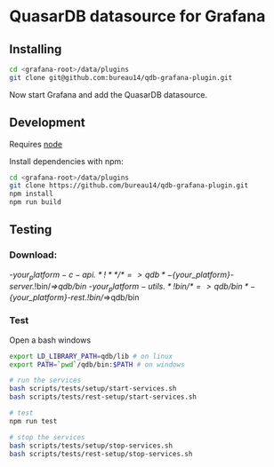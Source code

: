 # QuasarDB datasource for Grafana

## Installing

```sh
cd <grafana-root>/data/plugins
git clone git@github.com:bureau14/qdb-grafana-plugin.git
```

Now start Grafana and add the QuasarDB datasource.

## Development

Requires [node](https://nodejs.org/en/)

Install dependencies with npm:

```sh
cd <grafana-root>/data/plugins
git clone https://github.com/bureau14/qdb-grafana-plugin.git
npm install
npm run build
```

## Testing

### Download:
*-${your_platform}-c-api.*!**/*=>qdb
*-${your_platform}-server.*!bin/*=>qdb/bin
*-${your_platform}-utils.*!bin/*=>qdb/bin
*-${your_platform}-rest.*!bin/*=>qdb/bin

### Test
Open a bash windows
```sh 
export LD_LIBRARY_PATH=qdb/lib # on linux
export PATH=`pwd`/qdb/bin:$PATH # on windows

# run the services
bash scripts/tests/setup/start-services.sh
bash scripts/tests/rest-setup/start-services.sh

# test
npm run test

# stop the services
bash scripts/tests/setup/stop-services.sh
bash scripts/tests/rest-setup/stop-services.sh
```

